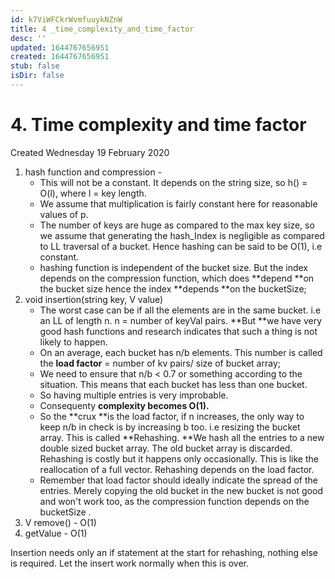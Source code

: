 ```yaml
---
id: k7ViWFCkrWvmfuuykNZnW
title: 4 _time_complexity_and_time_factor
desc: ''
updated: 1644767656951
created: 1644767656951
stub: false
isDir: false
---
```

# 4. Time complexity and time factor
Created Wednesday 19 February 2020


1. hash function and compression -  
	* This will not be a constant. It depends on the string size, so h() = O(l), where l = key length.
	* We assume that multiplication is fairly constant here for reasonable values of p.
	* The number of keys are huge as compared to the max key size, so we assume that generating the hash_Index is negligible as compared to LL traversal of a bucket. Hence hashing can be said to be O(1), i.e constant.
	* hashing function is independent of the bucket size. But the index depends on the compression function, which does **depend **on the bucket size hence the index **depends **on the bucketSize;
2. void insertion(string key, V value)
	* The worst case can be if all the elements are in the same bucket. i.e an LL of length n. n = number of keyVal pairs. **But **we have very good hash functions and research indicates that such a thing is not likely to happen.
	* On an average, each bucket has n/b elements. This number is called the **load factor** = number of kv pairs/ size of bucket array;
	* We need to ensure that n/b < 0.7 or something according to the situation. This means that each bucket has less than one bucket.
	* So having multiple entries is very improbable.
	* Consequenty **complexity becomes O(1).**
	* So the **crux **is the load factor, if n increases, the only way to keep n/b in check is by increasing b too. i.e resizing the bucket array. This is called **Rehashing. **We hash all the entries to a new double sized bucket array. The old bucket array is discarded. Rehashing is costly but it happens only occasionally. This is like the reallocation of a full vector. Rehashing depends on the load factor. 
	* Remember that load factor should ideally indicate the spread of the entries. Merely copying the old bucket in the new bucket is not good and won't work too, as the compression function depends on the bucketSize .
3. V remove() - O(1)
4. getValue - O(1)


Insertion needs only an if statement at the start for rehashing, nothing else is required. Let the insert work normally when this is over. 

